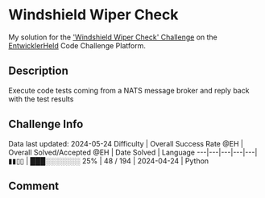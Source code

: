 # Windshield Wiper Check

My solution for the ['Windshield Wiper Check' Challenge](https://platform.entwicklerheld.de/challenge/windshield-wiper-check?technology=Python) on the [EntwicklerHeld](https://platform.entwicklerheld.de/) Code Challenge Platform.

## Description
Execute code tests coming from a NATS message broker and reply back with the test results

## Challenge Info
Data last updated: 2024-05-24
Difficulty | Overall Success Rate @EH | Overall Solved/Accepted @EH | Date Solved | Language
---|---|---|---|---|
▮▮▯▯ | ███░░░░░░░ 25% | 48 / 194 | 2024-04-24 | Python

## Comment
